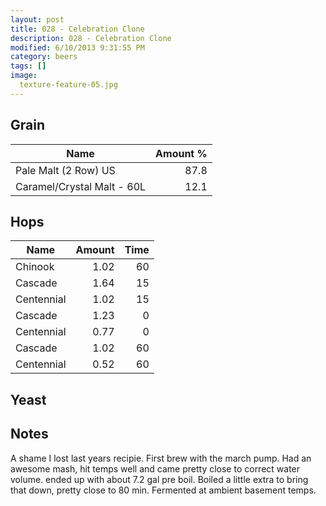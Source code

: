 ```yaml
---
layout: post
title: 028 - Celebration Clone
description: 028 - Celebration Clone
modified: 6/10/2013 9:31:55 PM
category: beers
tags: []
image:
  texture-feature-05.jpg
---
```



## Grain

| Name | Amount %|
| ---- | ------: |
| Pale Malt (2 Row) US | 87.8 
| Caramel/Crystal Malt - 60L | 12.1 

## Hops

| Name | Amount | Time |
| ---- | -----: | ---: |
| Chinook | 1.02 | 60 
| Cascade | 1.64 | 15 
| Centennial | 1.02 | 15 
| Cascade | 1.23 | 0 
| Centennial | 0.77 | 0 
| Cascade | 1.02 | 60 
| Centennial | 0.52 | 60 

## Yeast


## Notes
A shame I lost last years recipie. First brew with the march pump. Had an awesome mash, hit temps well and came pretty close to correct water volume. ended up with about 7.2 gal pre boil. Boiled a little extra to bring that down, pretty close to 80 min. Fermented at ambient basement temps.
